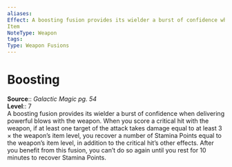 ```yaml
---
aliases: 
Effect: A boosting fusion provides its wielder a burst of confidence when delivering powerful blows with the weapon. When you score a critical hit with the weapon, if at least one target of the attack takes damage equal to at least 3 × the weapon’s item level, you recover a number of Stamina Points equal to the weapon’s item level, in addition to the critical hit’s other effects. After you benefit from this fusion, you can’t do so again until you rest for 10 minutes to recover Stamina Points.
Item
NoteType: Weapon
tags: 
Type: Weapon Fusions
---
```


# Boosting

**Source**:: _Galactic Magic pg. 54_  
**Level**:: 7  
A boosting fusion provides its wielder a burst of confidence when delivering powerful blows with the weapon. When you score a critical hit with the weapon, if at least one target of the attack takes damage equal to at least 3 × the weapon’s item level, you recover a number of Stamina Points equal to the weapon’s item level, in addition to the critical hit’s other effects. After you benefit from this fusion, you can’t do so again until you rest for 10 minutes to recover Stamina Points.
